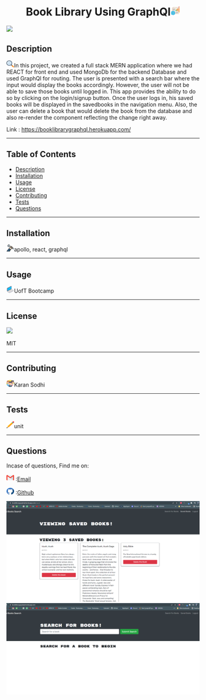 <h1 align='center'>Book Library Using GraphQl<span><img src="icons/project.png" height="25" width="25"/></span></h1>
    <img src="https://img.shields.io/badge/License-MIT-yellow.svg"/>
    <h2 id="description">Description</h2>
    <p><img src="icons/search.png" height="18" width="20"/>In this project, we created a full stack MERN application where we had REACT for front end and used MongoDb for the backend Database and used GraphQl for routing. The user is presented with a search bar where the input would display the books accordingly. However, the user will not be able to save those books until logged in. This app provides the ability to do so by clicking on the login/signup button. Once the user logs in, his saved books will be displayed in the savedbooks in the navigation menu. Also, the user can delete a book that would delete the book from the database and also re-render the component reflecting the change right away.</p>
Link : <a href="https://booklibrarygraphql.herokuapp.com/">https://booklibrarygraphql.herokuapp.com/</a>
    <hr>
    <h2>Table of Contents</h2>
    <ul>
        <li><a href="#description">Description</a></li>
        <li><a href="#install">Installation</a></li>
        <li><a href="#usage">Usage</a></li>
        <li><a href="#license">License</a></li>
        <li><a href="#contri">Contributing</a></li>
        <li><a href="#test">Tests</a></li>
        <li><a href="#question">Questions</a></li>
    </ul>
    <hr>
    <h2 id="install">Installation</h2>
    <p><img src="icons/wheel.png" height="18" width="20"/>apollo, react, graphql</p>
    <hr>
    <h2 id="usage">Usage</h2>
    <p><img src="icons/laptop.png" height="18" width="20"/>UofT Bootcamp</p>
    <hr>
    <h2 id="license">License</h2>
    <img src="https://img.shields.io/badge/License-MIT-yellow.svg"/>
    <p>MIT</p>
    <hr>
    <h2 id="contri">Contributing</h2>
    <p><img src="icons/people.png" height="18" width="20"/>Karan Sodhi</p>
    <hr>
    <h2 id="test">Tests</h2>
    <p><img src="icons/pencil.png" height="18" width="20"/>unit</p>
    <hr>
    <h2 id="question">Questions</h2>
    <p>Incase of questions, Find me on: </p>
    <p><img src="icons/gmail.png" height="18" width="20"/> :<a href='mailto: karanpreetsodhi1997@gmail.com'>Email</a></p>
    <p><img src="icons/github.png" height="18" width="20"/> :<a href='https://github.com/kkkaran'>Github</a></p>

![](icons/sc1.PNG)
![](icons/sc2.PNG)